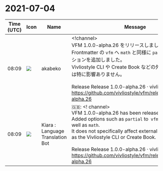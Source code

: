 # 2021-07-04

|Time (UTC)|Icon|Name|Message|
|---|---|---|---|
|08:09|![](https://avatars.slack-edge.com/2019-05-15/624511073651_25909952cd7a069ceed2_72.png)|akabeko|<!channel><br>VFM 1.0.0-alpha.26 をリリースしました。<br>Frontmatter の `vfm` へ `math` と同様に `partial` などのオプションを追加しました。<br>Vivliostyle CLI や Create Book などの外部プログラムには特に影響ありません。<br><br>Release Release 1.0.0-alpha.26 · vivliostyle/vfm<br><https://github.com/vivliostyle/vfm/releases/tag/v1.0.0-alpha.26>|
|08:09|![](https://avatars.slack-edge.com/2021-08-02/2324149410423_2aa7423c4133ecb9f168_72.png)|Kiara : Language Translation Bot|🇬🇧: &lt;! channel&gt;<br>VFM 1.0.0-alpha.26 has been released.<br>Added options such as `partial` to` vfm` in Frontmatter as well as `math`.<br>It does not specifically affect external programs such as the Vivliostyle CLI or Create Book.<br><br>Release Release 1.0.0-alpha.26 · vivliostyle / vfm<br><https://github.com/vivliostyle/vfm/releases/tag/v1.0.0-alpha.26>|
